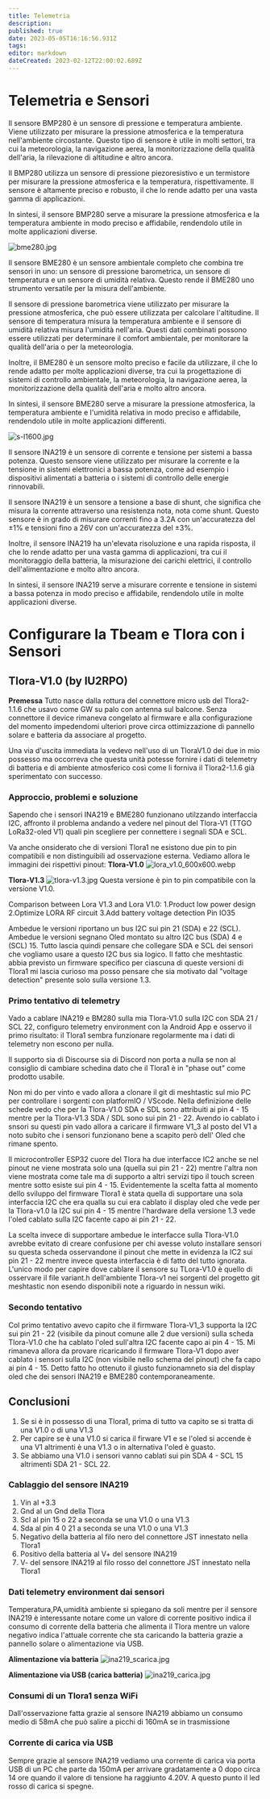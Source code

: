 ```yaml
---
title: Telemetria
description: 
published: true
date: 2023-05-05T16:16:56.931Z
tags: 
editor: markdown
dateCreated: 2023-02-12T22:00:02.689Z
---
```


# Telemetria e Sensori
Il sensore BMP280 è un sensore di pressione e temperatura ambiente. Viene utilizzato per misurare la pressione atmosferica e la temperatura nell'ambiente circostante. Questo tipo di sensore è utile in molti settori, tra cui la meteorologia, la navigazione aerea, la monitorizzazione della qualità dell'aria, la rilevazione di altitudine e altro ancora.

Il BMP280 utilizza un sensore di pressione piezoresistivo e un termistore per misurare la pressione atmosferica e la temperatura, rispettivamente. Il sensore è altamente preciso e robusto, il che lo rende adatto per una vasta gamma di applicazioni.

In sintesi, il sensore BMP280 serve a misurare la pressione atmosferica e la temperatura ambiente in modo preciso e affidabile, rendendolo utile in molte applicazioni diverse.

![bme280.jpg](/bme280.jpg)

Il sensore BME280 è un sensore ambientale completo che combina tre sensori in uno: un sensore di pressione barometrica, un sensore di temperatura e un sensore di umidità relativa. Questo rende il BME280 uno strumento versatile per la misura dell'ambiente.

Il sensore di pressione barometrica viene utilizzato per misurare la pressione atmosferica, che può essere utilizzata per calcolare l'altitudine. Il sensore di temperatura misura la temperatura ambiente e il sensore di umidità relativa misura l'umidità nell'aria. Questi dati combinati possono essere utilizzati per determinare il comfort ambientale, per monitorare la qualità dell'aria o per la meteorologia.

Inoltre, il BME280 è un sensore molto preciso e facile da utilizzare, il che lo rende adatto per molte applicazioni diverse, tra cui la progettazione di sistemi di controllo ambientale, la meteorologia, la navigazione aerea, la monitorizzazione della qualità dell'aria e molto altro ancora.

In sintesi, il sensore BME280 serve a misurare la pressione atmosferica, la temperatura ambiente e l'umidità relativa in modo preciso e affidabile, rendendolo utile in molte applicazioni differenti.

![s-l1600.jpg](/s-l1600.jpg)

Il sensore INA219 è un sensore di corrente e tensione per sistemi a bassa potenza. Questo sensore viene utilizzato per misurare la corrente e la tensione in sistemi elettronici a bassa potenza, come ad esempio i dispositivi alimentati a batteria o i sistemi di controllo delle energie rinnovabili.

Il sensore INA219 è un sensore a tensione a base di shunt, che significa che misura la corrente attraverso una resistenza nota, nota come shunt. Questo sensore è in grado di misurare correnti fino a 3.2A con un'accuratezza del ±1% e tensioni fino a 26V con un'accuratezza del ±3%.

Inoltre, il sensore INA219 ha un'elevata risoluzione e una rapida risposta, il che lo rende adatto per una vasta gamma di applicazioni, tra cui il monitoraggio della batteria, la misurazione dei carichi elettrici, il controllo dell'alimentazione e molto altro ancora.

In sintesi, il sensore INA219 serve a misurare corrente e tensione in sistemi a bassa potenza in modo preciso e affidabile, rendendolo utile in molte applicazioni diverse.

# Configurare la Tbeam e Tlora con i  Sensori

## Tlora-V1.0 (by IU2RPO)
**Premessa**
Tutto nasce dalla rottura del connettore micro usb del Tlora2-1.1.6 che usavo come GW su palo con antenna sul balcone. Senza connettore il device rimaneva congelato al firmware e alla configurazione del momento impedendomi ulteriori prove circa ottimizzazione di pannello solare e batteria da associare al progetto. 

Una via d'uscita immediata la vedevo nell'uso di un TloraV1.0 dei due in mio possesso ma occorreva che questa unità potesse fornire i dati di telemetry di batteria e di ambiente atmosferico così come li forniva il Tlora2-1.1.6 già sperimentato con successo.

### Approccio, problemi e soluzione
Sapendo che i sensori INA219 e BME280 funzionano utilzzando interfaccia I2C, affronto il problema andando a vedere nel pinout del Tlora-V1 (TTGO LoRa32-oled V1) quali pin scegliere per connettere i segnali SDA e SCL.

Va anche onsiderato che di versioni Tlora1 ne esistono due pin to pin compatibili e non distinguibili ad osservazione esterna. Vediamo allora le immagini dei rispettivi pinout:
**Tlora-V1.0**
![lora_v1.0_600x600.webp](/lora_v1.0_600x600.webp)

**Tlora-V1.3**
![tlora-v1.3.jpg](/tlora-v1.3.jpg)
Questa versione è pin to pin compatibile con la versione V1.0.

Comparison between Lora V1.3 and Lora V1.0:
1.Product low power design
2.Optimize LORA RF circuit
3.Add battery voltage detection Pin IO35

Ambedue le versioni riportano un bus I2C sui pin 21 (SDA) e 22 (SCL). Ambedue le versioni segnano Oled montato su altro I2C bus (SDA) 4 e (SCL) 15. Tutto lascia quindi pensare che collegare SDA e SCL dei sensori che vogliamo usare a questo I2C bus sia logico. Il fatto che meshtastic abbia previsto un firmware specifico per ciascuna di queste versioni di Tlora1 mi lascia curioso ma posso pensare che sia motivato dal "voltage detection" presente solo sulla versione 1.3.

### Primo tentativo di telemetry
Vado a cablare INA219 e BM280 sulla mia Tlora-V1.0 sulla I2C con SDA 21 / SCL 22, configuro telemetry environment con la Android App e osservo il primo risultato: il Tlora1 sembra funzionare regolarmente ma i dati di telemetry non escono per nulla.

Il supporto sia di Discourse sia di Discord non porta a nulla se non al consiglio di cambiare schedina dato che il Tlora1 è in "phase out" come prodotto usabile.

Non mi do per vinto e vado allora a clonare il git di meshtastic sul mio PC per controllare i sorgenti con platformIO / VScode. Nella definizione delle schede vedo che per la Tlora-V1.0 SDA e SDL sono attribuiti ai pin 4 - 15 mentre per la Tlora-V1.3 SDA / SDL sono sui pin 21 - 22. Avendo io cablato i snsori su questi pin vado allora a caricare il firmware V1_3 al posto del V1 a noto subito che i sensori funzionano bene a scapito però dell' Oled che rimane spento.

Il microcontroller ESP32 cuore del Tlora ha due interfacce IC2 anche se nel pinout ne viene mostrata solo una (quella sui pin 21 - 22) mentre l'altra non viene mostrata come tale ma di supporto a altri servizi tipo il touch screen mentre sotto esiste sui pin 4 - 15. Evidentemente la scelta fatta al momento dello sviluppo del firmware Tlora1 è stata quella di supportare una sola interfaccia I2C che era qualla su cui era cablato il display oled che vede per la Tlora-v1.0 la I2C sui pin 4 - 15 mentre l'hardware della versione 1.3 vede l'oled cablato sulla I2C facente capo ai pin 21 - 22.  

La scelta invece di supportare ambedue le interfacce sulla Tlora-V1.0 avrebbe evitato di creare confusione per chi avesse voluto installare sensori su questa scheda osservandone il pinout che mette in evidenza la IC2 sui pin 21 - 22 mentre invece questa interfaccia è di fatto del tutto ignorata. L'unico modo per capire dove cablare il sensore su TLora-V1.0 è quello di osservare il file variant.h dell'ambiente Tlora-v1 nei sorgenti del progetto git meshtastic non esendo disponibili note a riguardo in nessun wiki.

### Secondo tentativo
Col primo tentativo avevo capito che il firmware Tlora-V1_3 supporta la I2C sui pin 21 - 22 (visibile da pinout comune alle 2 due versioni) sulla scheda Tlora-V1.0 che ha cablato l'oled sull'altra I2C facente capo ai pin 4 - 15. Mi rimaneva allora da provare ricaricando il firmware Tlora-V1 dopo aver cablato i sensori sulla I2C (non visibile nello schema del pinout) che fa capo ai pin 4 - 15. Detto fatto ho ottenuto il giusto funzionamneto sia del display oled che dei sensori INA219 e BME280 contemporaneamente.

## Conclusioni
1. Se si è in possesso di una Tlora1, prima di tutto va capito se si tratta di una V1.0 o di una V1.3
2. Per capire se è una V1.0 si carica il firware V1 e se l'oled si accende è una V1 altrimenti è una V1.3 o in alternativa l'oled è guasto.
3. Se abbiamo una V1.0 i sensori vanno cablati sui pin SDA 4 - SCL 15 altrimenti SDA 21 - SCL 22.

### Cablaggio del sensore INA219
1. Vin al +3.3
1. Gnd al un Gnd della Tlora
1. Scl al pin 15 o 22 a seconda se una V1.0 o una V1.3
1. Sda al pin  4 0 21 a seconda se una V1.0 o una V1.3
1. Negativo della batteria al filo nero del connettore JST innestato nella Tlora1
1. Positivo della batteria al V+ del sensore INA219
1. V- del sensore INA219 al filo rosso del connettore JST innestato nella Tlora1

### Dati telemetry environment dai sensori
Temperatura,PA,umidità ambiente si spiegano da soli mentre per il sensore INA219 è interessante notare come un valore di corrente positivo indica il consumo di corrente della batteria che alimenta il Tlora mentre un valore negativo indica l'attuale corrente che sta caricando la batteria grazie a pannello solare o alimentazione via USB.

**Alimentazione via batteria**
![ina219_scarica.jpg](/ina219_scarica.jpg)

**Alimentazione via USB (carica batteria)**
![ina219_carica.jpg](/ina219_carica.jpg)

### Consumi di un Tlora1 senza WiFi
Dall'osservazione fatta grazie al sensore INA219 abbiamo un consumo medio di 58mA che può salire a picchi di 160mA se in trasmissione

### Corrente di carica via USB
Sempre grazie al sensore INA219 vediamo una corrente di carica via porta USB di un PC che parte da 150mA per arrivare gradatamente a 0 dopo circa 14 ore quando il valore di tensione ha raggiunto 4.20V. A questo punto il led rosso di carica si spegne.
